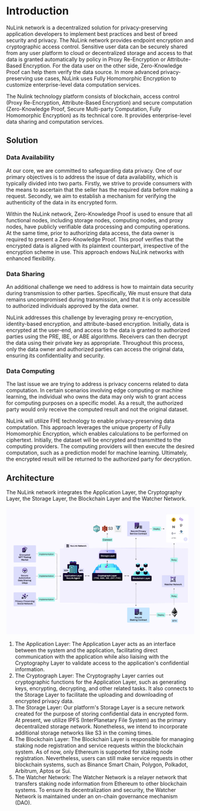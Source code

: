 # Introduction

NuLink network is a decentralized solution for privacy-preserving application developers to implement best practices and best of breed security and privacy. The NuLink network  provides endpoint encryption and cryptographic access control. Sensitive user data can be securely shared from any user platform to cloud or decentralized storage and access to that data is granted automatically by policy in Proxy Re-Encryption or Attribute-Based Encryption. For the data user on the other side, Zero-Knowledge Proof can help them verify the data source. In more advanced privacy-preserving use cases, NuLink uses Fully Homomorphic Encryption to customize enterprise-level data computation services.

The Nulink technology platform consists of blockchain, access control (Proxy Re-Encryption, Attribute-Based Encryption) and secure computation (Zero-Knowledge Proof, Secure Multi-party Computation, Fully Homomorphic Encryption) as its technical core. It provides enterprise-level data sharing and computation services.

## Solution

### Data Availability

At our core, we are committed to safeguarding data privacy. One of our primary objectives is to address the issue of data availability, which is typically divided into two parts. Firstly, we strive to provide consumers with the means to ascertain that the seller has the required data before making a request. Secondly, we aim to establish a mechanism for verifying the authenticity of the data in its encrypted form.

Within the NuLink network, Zero-Knowledge Proof is used to ensure that all functional nodes, including storage nodes, computing nodes, and proxy nodes, have publicly verifiable data processing and computing operations. At the same time, prior to authorizing data access, the data owner is required to present a Zero-Knowledge Proof. This proof verifies that the encrypted data is aligned with its plaintext counterpart, irrespective of the encryption scheme in use. This approach endows NuLink networks with enhanced flexibility.

### Data Sharing

An additional challenge we need to address is how to maintain data security during transmission to other parties. Specifically, We must ensure that data remains uncompromised during transmission, and that it is only accessible to authorized individuals approved by the data owner.

NuLink addresses this challenge by leveraging proxy re-encryption, identity-based encryption, and attribute-based encryption. Initially, data is encrypted at the user-end, and access to the data is granted to authorized parties using the PRE, IBE, or ABE algorithms. Receivers can then decrypt the data using their private key as appropriate. Throughout this process, only the data owner and authorized parties can access the original data, ensuring its confidentiality and security.

### Data Computing

The last issue we are trying to address is privacy concerns related to data computation. In certain scenarios involving edge computing or machine learning, the individual who owns the data may only wish to grant access for computing purposes on a specific model. As a result, the authorized party would only receive the computed result and not the original dataset. 

NuLink will utilize FHE technology to enable privacy-preserving data computation. This approach leverages the unique property of Fully Homomorphic Encryption, which enables calculations to be performed on ciphertext. Initially, the dataset will be encrypted and transmitted to the computing providers. The computing providers will then execute the desired computation, such as a prediction model for machine learning. Ultimately, the encrypted result will be returned to the authorized party for decryption.

## Architecture

The NuLink network integrates the Application Layer, the Cryptography Layer, the Storage Layer, the Blockchain Layer and the Watcher Network.

![image](./miscellaneous/img/architecture.png)

1. The Application Layer: The Application Layer acts as an interface between the system and the application, facilitating direct communication with the application while also liaising with the Cryptography Layer to validate access to the application's confidential information.
2. The Cryptograph Layer: The Cryptography Layer carries out cryptographic functions for the Application Layer, such as generating keys, encrypting, decrypting, and other related tasks. It also connects to the Storage Layer to facilitate the uploading and downloading of encrypted privacy data.
3. The Storage Layer: Our platform's Storage Layer is a secure network created for the purpose of storing confidential data in encrypted form. At present, we utilize IPFS (InterPlanetary File System) as the primary decentralized storage network. Nonetheless, we intend to incorporate additional storage networks like S3 in the coming times.
4. The Blockchain Layer: The Blockchain Layer is responsible for managing staking node registration and service requests within the blockchain system. As of now, only Ethereum is supported for staking node registration. Nevertheless, users can still make service requests in other blockchain systems, such as Binance Smart Chain, Polygon, Polkadot, Arbitrum, Aptos or Sui.
5. The Watcher Network: The Watcher Network is a relayer network that transfers staking node information from Ethereum to other blockchain systems. To ensure its decentralization and security, the Watcher Network is maintained under an on-chain governance mechanism (DAO).
